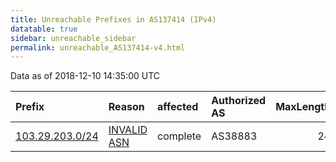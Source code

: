 ```yaml
---
title: Unreachable Prefixes in AS137414 (IPv4)
datatable: true
sidebar: unreachable_sidebar
permalink: unreachable_AS137414-v4.html
---
```


Data as of 2018-12-10 14:35:00 UTC


<div class="datatable-begin"></div>

| Prefix                                                   | Reason                                                                                                  | affected   | Authorized AS   |   MaxLength | Anchor                                       |   unreachable /24s |
|:---------------------------------------------------------|:--------------------------------------------------------------------------------------------------------|:-----------|:----------------|------------:|:---------------------------------------------|-------------------:|
| [103.29.203.0/24](https://stat.ripe.net/103.29.203.0/24) | [INVALID ASN](https://rpki-validator.ripe.net/announcement-preview?asn=AS137414&prefix=103.29.203.0/24) | complete   | AS38883         |          24 | [APNIC](unreachable_APNIC_RPKI_Root-v4.html) |                  1 |

<div class="datatable-end"></div>